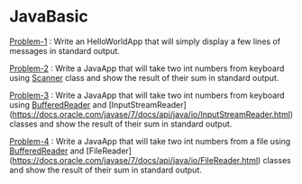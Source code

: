# JavaBasic

[Problem-1](https://github.com/azizurice/JavaTutorials/blob/master/JavaBasic/src/com/letscodes/start/HelloWorldApp.java) : Write an HelloWorldApp that will simply display a few lines of messages in standard output.

[Problem-2](https://github.com/azizurice/JavaTutorials/blob/master/JavaBasic/src/com/letscodes/start/HelloWorldApp.java) : Write a JavaApp that will take two int numbers from keyboard using [Scanner](https://docs.oracle.com/javase/7/docs/api/java/util/Scanner.html) class and show the result of their sum in standard output.

[Problem-3](https://github.com/azizurice/JavaTutorials/blob/master/JavaBasic/src/com/letscodes/start/HelloWorldApp.java) :  Write a JavaApp that will take two int numbers from keyboard using [BufferedReader](https://docs.oracle.com/javase/7/docs/api/java/io/BufferedReader.html) and [InputStreamReader] (https://docs.oracle.com/javase/7/docs/api/java/io/InputStreamReader.html) classes and show the result of their sum in standard output.

[Problem-4](https://github.com/azizurice/JavaTutorials/blob/master/JavaBasic/src/com/letscodes/start/HelloWorldApp.java) :  Write a JavaApp that will take two int numbers from a file using [BufferedReader](https://docs.oracle.com/javase/7/docs/api/java/io/BufferedReader.html) and [FileReader] (https://docs.oracle.com/javase/7/docs/api/java/io/FileReader.html) classes and show the result of their sum in standard output.

